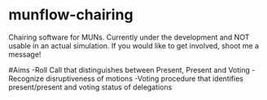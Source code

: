# munflow-chairing
Chairing software for MUNs. Currently under the development and NOT usable in an actual simulation. If you would like to get involved, shoot me a message!

#Aims
-Roll Call that distinguishes between Present, Present and Voting
-Recognize disruptiveness of motions
-Voting procedure that identifies present/present and voting status of delegations
